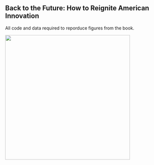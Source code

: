## Back to the Future: How to Reignite American Innovation

All code and data required to reporduce figures from the book.

<img src="https://static.wixstatic.com/media/64e7fd_4749ee954eae4a30bb4ba8bd91439f33~mv2.jpg/v1/fill/w_496,h_774,al_c,q_85,usm_0.66_1.00_0.01,enc_auto/cover.jpg" width=400>
